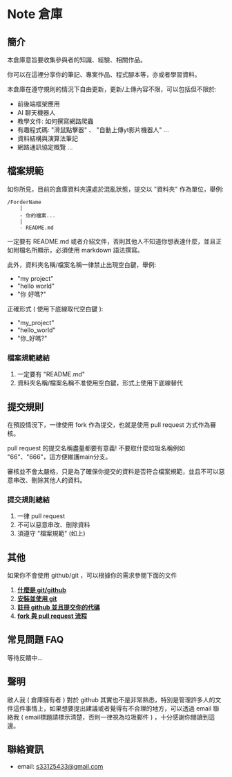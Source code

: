 # Note 倉庫

## 簡介
本倉庫意旨要收集參與者的知識、經驗、相關作品。

你可以在這裡分享你的筆記、專案作品、程式腳本等，亦或者學習資料。

本倉庫在遵守規則的情況下自由更新，更新/上傳內容不限，可以包括但不限於:
- 前後端框架應用
- AI 聊天機器人
- 教學文件: 如何撰寫網路爬蟲
- 有趣程式碼: "滑鼠點擊器" 、 "自動上傳yt影片機器人" ...
- 資料結構與演算法筆記
- 網路通訊協定概覽
...

## 檔案規範
如你所見，目前的倉庫資料夾還處於混亂狀態，提交以 "資料夾" 作為單位，舉例:

```
/ForderName
    |
    - 你的檔案...
    |
    - README.md
```

一定要有 README.md 或者介紹文件，否則其他人不知道你想表達什麼，並且正如附檔名所顯示，必須使用 markdown 語法撰寫。

此外，資料夾名稱/檔案名稱一律禁止出現空白鍵，舉例:
- "my project"
- "hello world"
- "你 好嗎?"

正確形式 ( 使用下底線取代空白鍵 ):
- "my_project"
- "hello_world"
- "你_好嗎?"

### 檔案規範總結
1. 一定要有 "README.md"
2. 資料夾名稱/檔案名稱不准使用空白鍵，形式上使用下底線替代


## 提交規則
在預設情況下，一律使用 fork 作為提交，也就是使用 pull request 方式作為審核。

pull request 的提交名稱盡量都要有意義! 不要取什麼垃圾名稱例如 "66"、"666"，這方便維護main分支。

審核並不會太嚴格，只是為了確保你提交的資料是否符合檔案規範，並且不可以惡意串改、刪除其他人的資料。

### 提交規則總結
1. 一律 pull request
2. 不可以惡意串改、刪除資料
3. 須遵守 "檔案規範" (如上)

## 其他

如果你不會使用 github/git ，可以根據你的需求參閱下面的文件

1. [**什麼是 git/github**](docs\介紹Git與Github.md)
2. [**安裝並使用 git**](docs\安裝並使用Git.md)
3. [**註冊 github 並且提交你的代碼**](docs\註冊github並且提交你的代碼.md)
4. [**fork 與 pull request 流程**](docs\Fork與PullRequest流程.md) 

## 常見問題 FAQ

等待反饋中...

## 聲明
敝人我 ( 倉庫擁有者 ) 對於 github 其實也不是非常熟悉，特別是管理許多人的文件這件事情上，如果想要提出建議或者覺得有不合理的地方，可以透過 email 聯絡我 ( email標題請標示清楚，否則一律視為垃圾郵件 ) ，十分感謝你閱讀到這邊。

## 聯絡資訊
- email: s33125433@gmail.com